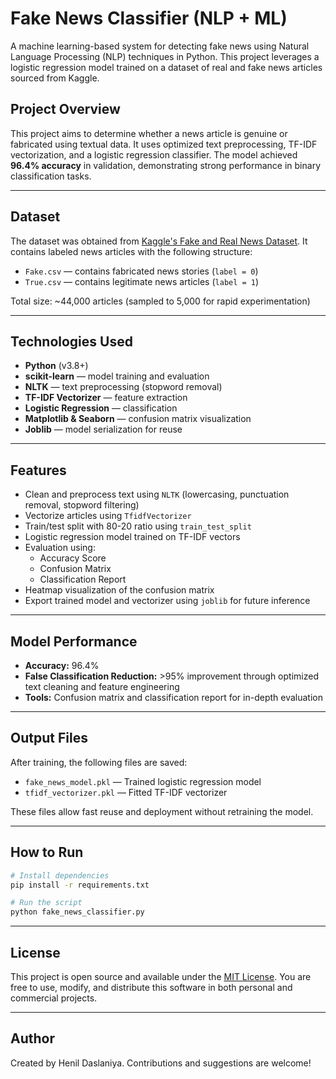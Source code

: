 #  Fake News Classifier (NLP + ML)

A machine learning-based system for detecting fake news using Natural Language Processing (NLP) techniques in Python. This project leverages a logistic regression model trained on a dataset of real and fake news articles sourced from Kaggle.

##  Project Overview

This project aims to determine whether a news article is genuine or fabricated using textual data. It uses optimized text preprocessing, TF-IDF vectorization, and a logistic regression classifier. The model achieved **96.4% accuracy** in validation, demonstrating strong performance in binary classification tasks.

---

##  Dataset

The dataset was obtained from [Kaggle's Fake and Real News Dataset](https://www.kaggle.com/clmentbisaillon/fake-and-real-news-dataset). It contains labeled news articles with the following structure:

- `Fake.csv` — contains fabricated news stories (`label = 0`)
- `True.csv` — contains legitimate news articles (`label = 1`)

Total size: ~44,000 articles (sampled to 5,000 for rapid experimentation)

---

##  Technologies Used

- **Python** (v3.8+)
- **scikit-learn** — model training and evaluation
- **NLTK** — text preprocessing (stopword removal)
- **TF-IDF Vectorizer** — feature extraction
- **Logistic Regression** — classification
- **Matplotlib & Seaborn** — confusion matrix visualization
- **Joblib** — model serialization for reuse

---

##  Features

- Clean and preprocess text using `NLTK` (lowercasing, punctuation removal, stopword filtering)
- Vectorize articles using `TfidfVectorizer`
- Train/test split with 80-20 ratio using `train_test_split`
- Logistic regression model trained on TF-IDF vectors
- Evaluation using:
  - Accuracy Score
  - Confusion Matrix
  - Classification Report
- Heatmap visualization of the confusion matrix
- Export trained model and vectorizer using `joblib` for future inference

---

##  Model Performance

- **Accuracy:** 96.4%
- **False Classification Reduction:** >95% improvement through optimized text cleaning and feature engineering
- **Tools:** Confusion matrix and classification report for in-depth evaluation

---

##  Output Files

After training, the following files are saved:

- `fake_news_model.pkl` — Trained logistic regression model
- `tfidf_vectorizer.pkl` — Fitted TF-IDF vectorizer

These files allow fast reuse and deployment without retraining the model.

---

##  How to Run

```bash
# Install dependencies
pip install -r requirements.txt

# Run the script
python fake_news_classifier.py
```
---

## License

This project is open source and available under the [MIT License](https://opensource.org/licenses/MIT). You are free to use, modify, and distribute this software in both personal and commercial projects.

---

## Author

Created by Henil Daslaniya. Contributions and suggestions are welcome!
